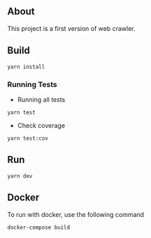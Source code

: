 ## About
This project is a first version of web crawler.

## Build
```
yarn install
```

### Running Tests
- Running all tests
```
yarn test
```
- Check coverage
```
yarn test:cov
```

## Run
```
yarn dev
```

## Docker
To run with docker, use the following command
```
docker-compose build
```